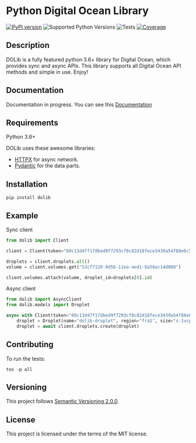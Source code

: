 # Python Digital Ocean Library

[![PyPI version](https://badge.fury.io/py/dolib.svg)](https://badge.fury.io/py/dolib)
![Supported Python Versions](https://img.shields.io/pypi/pyversions/dolib)
![Tests](https://github.com/geraxe/dolib/workflows/Tests/badge.svg)
[![Coverage](https://codecov.io/gh/geraxe/dolib/branch/master/graph/badge.svg)](https://codecov.io/gh/geraxe/dolib)

## Description

DOLib is a fully featured python 3.6+ library for Digital Ocean, which provides sync and async APIs. This library supports all Digital Ocean API methods and simple in use. Enjoy!

## Documentation

Documentation in progress. You can see this <a href="https://geraxe.github.io/dolib/" class="external-link" target="_blank">Documentation</a>

## Requirements

Python 3.6+

DOLib uses these awesome libraries:

* <a href="https://www.python-httpx.org/" class="external-link" target="_blank">HTTPX</a> for async network.
* <a href="https://pydantic-docs.helpmanual.io/" class="external-link" target="_blank">Pydantic</a> for the data parts.

## Installation

```shell
pip install dolib
```

## Example

Sync client
```Python
from dolib import Client

client = Client(token="60c13d47f17dbed9f7293cf8c82d18fece3439a54f88e6c52c2df07f87bd8dd9")

droplets = client.droplets.all()
volume = client.volumes.get("53cf7120-9d5b-11ea-aed1-0a58ac14d008")

client.volumes.attach(volume, droplet_id=droplets[0].id)
```

Async client
```Python
from dolib import AsyncClient
from dolib.models import Droplet

async with Client(token="60c13d47f17dbed9f7293cf8c82d18fece3439a54f88e6c52c2df07f87bd8dd9") as client:
    droplet = Droplet(name="dolib-droplet", region="fra1", size="s-1vcpu-1gb", image="ubuntu-18-04-x64")
    droplet = await client.droplets.create(droplet)
```




## Contributing

To run the tests:

```shell
tox -p all
```

## Versioning

This project follows [Semantic Versioning 2.0.0](http://semver.org/spec/v2.0.0.html).

## License

This project is licensed under the terms of the MIT license.
